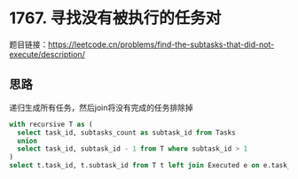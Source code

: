 # 1767. 寻找没有被执行的任务对

题目链接：<https://leetcode.cn/problems/find-the-subtasks-that-did-not-execute/description/>

## 思路

递归生成所有任务，然后join将没有完成的任务排除掉

```sql
with recursive T as (
  select task_id, subtasks_count as subtask_id from Tasks
  union
  select task_id, subtask_id - 1 from T where subtask_id > 1
)
select t.task_id, t.subtask_id from T t left join Executed e on e.task_id = t.task_id and e.subtask_id = t.subtask_id where e.task_id is NULL;
```
